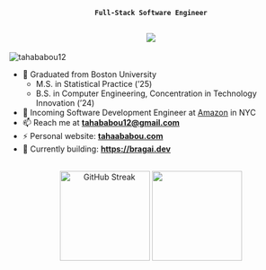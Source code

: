 <div align="center">

 **`Full-Stack Software Engineer`**

</div>
<h2 align="center">
    <img src="https://readme-typing-svg.herokuapp.com/?font=Aptos&color=0AB952&size=35&center=true&vCenter=true&width=500&height=70&duration=5500&lines=Hi!+I'm+Taha+Ababou.;Nice+to+meet+you+👋" />
</h2>

<p align="left"> <img src="https://komarev.com/ghpvc/?username=tahababou12&label=Profile%20views&color=0e75b6&style=flat" alt="tahababou12" /> </p>

- 🔭 Graduated from Boston University
  - M.S. in Statistical Practice (’25)  
  - B.S. in Computer Engineering, Concentration in Technology Innovation (’24)  
- 💼 Incoming Software Development Engineer at [Amazon](https://github.com/amzn) in NYC  
- 📫 Reach me at **tahababou12@gmail.com**  
- ⚡ Personal website: **[tahaababou.com](https://tahaababou.com)**  
- 🌱 Currently building: **https://bragai.dev**

<br>

<!-- <p><img align="left" src="https://github-readme-stats.vercel.app/api/top-langs?username=tahababou12&show_icons=true&locale=en&layout=compact" alt="tahababou12" /></p> -->

<!-- <p>&nbsp;<img align="center" src="https://github-readme-stats.vercel.app/api?username=tahababou12&show_icons=true&locale=en" alt="tahababou12" /></p> -->

<div align="center">
    <img height="160" src="https://github-readme-streak-stats.herokuapp.com?user=tahababou12&theme=tokyonight" alt="GitHub Streak" />
    <img height="160" src="https://github-readme-stats-zeta-virid.vercel.app/api?username=tahababou12&show_icons=true&theme=tokyonight">
</div>
